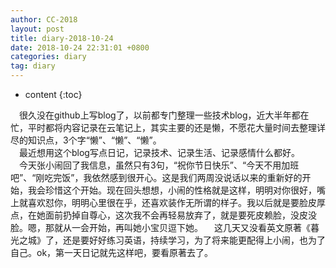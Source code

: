 ```yaml
---
author: CC-2018
layout: post
title: diary-2018-10-24
date: 2018-10-24 22:31:01 +0800
categories: diary
tag: diary
---
```


* content
{:toc}

&ensp;&ensp;很久没在github上写blog了，以前都专门整理一些技术blog，近大半年都在忙，平时都将内容记录在云笔记上，其实主要的还是懒，不愿花大量时间去整理详尽的知识点，3个字“懒”、“懒”、“懒”。  
&ensp;&ensp;最近想用这个blog写点日记，记录技术、记录生活、记录感情什么都好。  
&ensp;&ensp;今天张小闹回了我信息，虽然只有3句，“祝你节日快乐”、“今天不用加班吧”、“刚吃完饭”，我依然感到很开心。这是我们两周没说话以来的重新好的开始，我会珍惜这个开始。现在回头想想，小闹的性格就是这样，明明对你很好，嘴上就喜欢怼你，明明心里很在乎，还喜欢装作无所谓的样子。我以后就是要脸皮厚点，在她面前扔掉自尊心，这次我不会再轻易放弃了，就是要死皮赖脸，没皮没脸。嗯，那就从一会开始，再叫她小宝贝逗下她。
&ensp;&ensp;这几天又没看英文原著《暮光之城》了，还是要好好练习英语，持续学习，为了将来能更配得上小闹，也为了自己。ok，第一天日记就先这样吧，要看原著去了。
